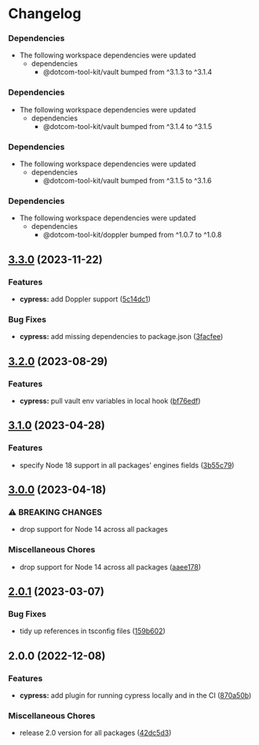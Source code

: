# Changelog

### Dependencies

* The following workspace dependencies were updated
  * dependencies
    * @dotcom-tool-kit/vault bumped from ^3.1.3 to ^3.1.4

### Dependencies

* The following workspace dependencies were updated
  * dependencies
    * @dotcom-tool-kit/vault bumped from ^3.1.4 to ^3.1.5

### Dependencies

* The following workspace dependencies were updated
  * dependencies
    * @dotcom-tool-kit/vault bumped from ^3.1.5 to ^3.1.6

### Dependencies

* The following workspace dependencies were updated
  * dependencies
    * @dotcom-tool-kit/doppler bumped from ^1.0.7 to ^1.0.8

## [3.3.0](https://github.com/Financial-Times/dotcom-tool-kit/compare/cypress-v3.2.3...cypress-v3.3.0) (2023-11-22)


### Features

* **cypress:** add Doppler support ([5c14dc1](https://github.com/Financial-Times/dotcom-tool-kit/commit/5c14dc131a3ffbf78ba828b8c6c0622a4040e85d))


### Bug Fixes

* **cypress:** add missing dependencies to package.json ([3facfee](https://github.com/Financial-Times/dotcom-tool-kit/commit/3facfee01050c1dd88a5aeedfe0b2afbc4e37b47))

## [3.2.0](https://github.com/Financial-Times/dotcom-tool-kit/compare/cypress-v3.1.0...cypress-v3.2.0) (2023-08-29)


### Features

* **cypress:** pull vault env variables in local hook ([bf76edf](https://github.com/Financial-Times/dotcom-tool-kit/commit/bf76edf7fe6323e2c7bbc25ffc5184cee2f6ea22))

## [3.1.0](https://github.com/Financial-Times/dotcom-tool-kit/compare/cypress-v3.0.0...cypress-v3.1.0) (2023-04-28)


### Features

* specify Node 18 support in all packages' engines fields ([3b55c79](https://github.com/Financial-Times/dotcom-tool-kit/commit/3b55c79f3f55b448f1a92fcf842dab6a8906ea70))

## [3.0.0](https://github.com/Financial-Times/dotcom-tool-kit/compare/cypress-v2.0.1...cypress-v3.0.0) (2023-04-18)


### ⚠ BREAKING CHANGES

* drop support for Node 14 across all packages

### Miscellaneous Chores

* drop support for Node 14 across all packages ([aaee178](https://github.com/Financial-Times/dotcom-tool-kit/commit/aaee178b535a51f9c75a882d78ffd8e8aa3eac60))

## [2.0.1](https://github.com/Financial-Times/dotcom-tool-kit/compare/cypress-v2.0.0...cypress-v2.0.1) (2023-03-07)


### Bug Fixes

* tidy up references in tsconfig files ([159b602](https://github.com/Financial-Times/dotcom-tool-kit/commit/159b6021e93922ebe6e4ca74297ad7a1c93290b3))

## 2.0.0 (2022-12-08)


### Features

* **cypress:** add plugin for running cypress locally and in the CI ([870a50b](https://github.com/Financial-Times/dotcom-tool-kit/commit/870a50b107bfa1f1846d35ba074fd3088cc63563))


### Miscellaneous Chores

* release 2.0 version for all packages ([42dc5d3](https://github.com/Financial-Times/dotcom-tool-kit/commit/42dc5d39bf330b9bca4121d062470904f9c6918d))
